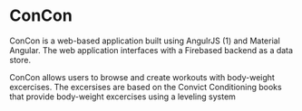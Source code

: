 # ConCon
ConCon is a web-based application built using AngulrJS (1) and Material Angular. The web application interfaces with a Firebased backend as a data store.

ConCon allows users to browse and create workouts with body-weight excercises. The excersises are based on the Convict Conditioning books that provide body-weight excercises using a leveling system 

